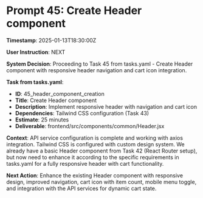 # Prompt 45: Create Header component

**Timestamp**: 2025-01-13T18:30:00Z

**User Instruction**: NEXT

**System Decision**: Proceeding to Task 45 from tasks.yaml - Create Header component with responsive header navigation and cart icon integration.

**Task from tasks.yaml**:
- **ID**: 45_header_component_creation  
- **Title**: Create Header component
- **Description**: Implement responsive header with navigation and cart icon
- **Dependencies**: Tailwind CSS configuration (Task 43)
- **Estimate**: 25 minutes
- **Deliverable**: frontend/src/components/common/Header.jsx

**Context**: API service configuration is complete and working with axios integration. Tailwind CSS is configured with custom design system. We already have a basic Header component from Task 42 (React Router setup), but now need to enhance it according to the specific requirements in tasks.yaml for a fully responsive header with cart functionality.

**Next Action**: Enhance the existing Header component with responsive design, improved navigation, cart icon with item count, mobile menu toggle, and integration with the API services for dynamic cart state.